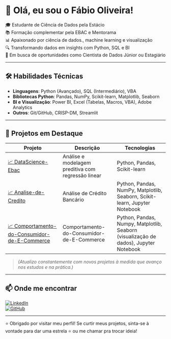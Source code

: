 # 👋 Olá, eu sou o Fábio Oliveira!

🎓 Estudante de Ciência de Dados pela Estácio  
📚 Formação complementar pela EBAC e Mentorama  
📊 Apaixonado por ciência de dados., machine learning e visualização  
🔍 Transformando dados em insights com Python, SQL e BI  
🚀 Em busca de oportunidades como Cientista de Dados Júnior ou Estagiário

---

## 🛠️ Habilidades Técnicas

- **Linguagens**: Python (Avançado), SQL (Intermediário), VBA  
- **Bibliotecas Python**: Pandas, NumPy, Scikit-learn, Matplotlib, Seaborn  
- **BI e Visualização**: Power BI, Excel (Tabelas, Macros, VBA), Adobe Analytics  
- **Outros**: Git/GitHub, CRISP-DM, Streamlit

---

## 🚀 Projetos em Destaque

| Projeto | Descrição | Tecnologias |
|--------|-----------|-------------|
| [📈 DataScience-Ebac](https://github.com/fabiooliveira95/DataScience-Ebac) | Análise e modelagem preditiva com regressão linear | Python, Pandas, Scikit-learn |
| [📈 Analise-de-Credito](https://github.com/fabiooliveira95/Analise-de-Credito) | Análise de Crédito Bancário | Python, Pandas, NumPy, Matplotlib, Seaborn, Scikit-learn, Jupyter Notebook |
| [📈 Comportamento-do-Consumidor-de-E-Commerce](https://github.com/fabiooliveira95/Comportamento-do-Consumidor-de-E-Commerce) | Comportamento-do-Consumidor-de-E-Commerce | Python, Pandas, Numpy, Matplotlib, Seaborn (visualização de dados), Jupyter Notebook |

> *(Atualizo constantemente com novos projetos à medida que avanço nos estudos e na prática.)*

---

## 📫 Onde me encontrar

[![LinkedIn](https://img.shields.io/badge/LinkedIn-fabiooliveira95-blue?logo=linkedin)](https://www.linkedin.com/in/fabiooliveira95)  
[![GitHub](https://img.shields.io/badge/GitHub-@fabiooliveira95-181717?logo=github)](https://github.com/fabiooliveira95)

---

⭐ Obrigado por visitar meu perfil! Se curtir meus projetos, sinta-se à vontade para dar uma estrela ⭐ ou me chamar pra trocar ideia!

